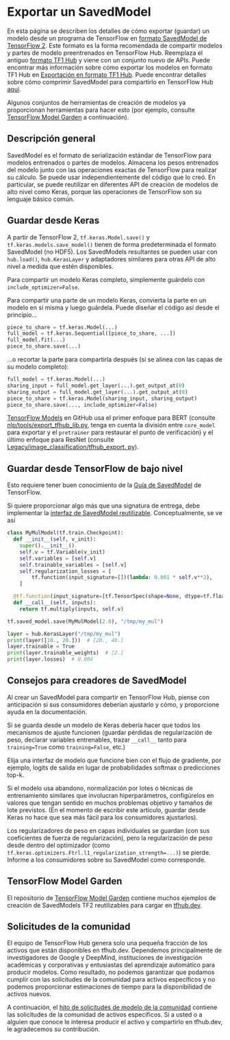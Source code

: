 # Exportar un SavedModel

En esta página se describen los detalles de cómo exportar (guardar) un modelo desde un programa de TensorFlow en [formato SavedModel de TensorFlow 2](https://www.tensorflow.org/guide/saved_model). Este formato es la forma recomendada de compartir modelos y partes de modelo preentrenados en TensorFlow Hub. Reemplaza el antiguo [formato TF1 Hub](tf1_hub_module.md) y viene con un conjunto nuevo de APIs. Puede encontrar más información sobre cómo exportar los modelos en formato TF1 Hub en [Exportación en formato TF1 Hub](exporting_hub_format.md). Puede encontrar detalles sobre cómo comprimir SavedModel para compartirlo en TensorFlow Hub [aquí](writing_documentation.md#model-specific_asset_content).

Algunos conjuntos de herramientas de creación de modelos ya proporcionan herramientas para hacer esto (por ejemplo, consulte [TensorFlow Model Garden](#tensorflow-model-garden) a continuación).

## Descripción general

SavedModel es el formato de serialización estándar de TensorFlow para modelos entrenados o partes de modelos. Almacena los pesos entrenados del modelo junto con las operaciones exactas de TensorFlow para realizar su cálculo. Se puede usar independientemente del código que lo creó. En particular, se puede reutilizar en diferentes API de creación de modelos de alto nivel como Keras, porque las operaciones de TensorFlow son su lenguaje básico común.

## Guardar desde Keras

A partir de TensorFlow 2, `tf.keras.Model.save()` y `tf.keras.models.save_model()` tienen de forma predeterminada el formato SavedModel (no HDF5). Los SavedModels resultantes se pueden usar con `hub.load()`, `hub.KerasLayer` y adaptadores similares para otras API de alto nivel a medida que estén disponibles.

Para compartir un modelo Keras completo, simplemente guárdelo con `include_optimizer=False`.

Para compartir una parte de un modelo Keras, convierta la parte en un modelo en sí misma y luego guárdela. Puede diseñar el código así desde el principio...

```python
piece_to_share = tf.keras.Model(...)
full_model = tf.keras.Sequential([piece_to_share, ...])
full_model.fit(...)
piece_to_share.save(...)
```

...o recortar la parte para compartirla después (si se alinea con las capas de su modelo completo):

```python
full_model = tf.keras.Model(...)
sharing_input = full_model.get_layer(...).get_output_at(0)
sharing_output = full_model.get_layer(...).get_output_at(0)
piece_to_share = tf.keras.Model(sharing_input, sharing_output)
piece_to_share.save(..., include_optimizer=False)
```

[TensorFlow Models](https://github.com/tensorflow/models) en GitHub usa el primer enfoque para BERT (consulte [nlp/tools/export_tfhub_lib.py](https://github.com/tensorflow/models/blob/master/official/nlp/tools/export_tfhub_lib.py), tenga en cuenta la división entre `core_model` para exportar y el `pretrainer` para restaurar el punto de verificación) y el último enfoque para ResNet (consulte [Legacy/image_classification/tfhub_export. py](https://github.com/tensorflow/models/blob/master/official/legacy/image_classification/resnet/tfhub_export.py)).

## Guardar desde TensorFlow de bajo nivel

Esto requiere tener buen conocimiento de la [Guía de SavedModel](https://www.tensorflow.org/guide/saved_model) de TensorFlow.

Si quiere proporcionar algo más que una signatura de entrega, debe implementar la [interfaz de SavedModel reutilizable](reusable_saved_models.md). Conceptualmente, se ve así

```python
class MyMulModel(tf.train.Checkpoint):
  def __init__(self, v_init):
    super().__init__()
    self.v = tf.Variable(v_init)
    self.variables = [self.v]
    self.trainable_variables = [self.v]
    self.regularization_losses = [
        tf.function(input_signature=[])(lambda: 0.001 * self.v**2),
    ]

  @tf.function(input_signature=[tf.TensorSpec(shape=None, dtype=tf.float32)])
  def __call__(self, inputs):
    return tf.multiply(inputs, self.v)

tf.saved_model.save(MyMulModel(2.0), "/tmp/my_mul")

layer = hub.KerasLayer("/tmp/my_mul")
print(layer([10., 20.]))  # [20., 40.]
layer.trainable = True
print(layer.trainable_weights)  # [2.]
print(layer.losses)  # 0.004
```

## Consejos para creadores de SavedModel

Al crear un SavedModel para compartir en TensorFlow Hub, piense con anticipación si sus consumidores deberían ajustarlo y cómo, y proporcione ayuda en la documentación.

Si se guarda desde un modelo de Keras debería hacer que todos los mecanismos de ajuste funcionen (guardar pérdidas de regularización de peso, declarar variables entrenables, trazar `__call__` tanto para `training=True` como `training=False`, etc.)

Elija una interfaz de modelo que funcione bien con el flujo de gradiente, por ejemplo, logits de salida en lugar de probabilidades softmax o predicciones top-k.

Si el modelo usa abandono, normalización por lotes o técnicas de entrenamiento similares que involucran hiperparámetros, configúrelos en valores que tengan sentido en muchos problemas objetivo y tamaños de lote previstos. (En el momento de escribir este artículo, guardar desde Keras no hace que sea más fácil para los consumidores ajustarlos).

Los regularizadores de peso en capas individuales se guardan (con sus coeficientes de fuerza de regularización), pero la regularización de peso desde dentro del optimizador (como `tf.keras.optimizers.Ftrl.l1_regularization_strength=...)`) se pierde. Informe a los consumidores sobre su SavedModel como corresponde.

<a name="tensorflow-model-garden"></a>

## TensorFlow Model Garden

El repositorio de [TensorFlow Model Garden](https://github.com/tensorflow/models/tree/master/research/official) contiene muchos ejemplos de creación de SavedModels TF2 reutilizables para cargar en [tfhub.dev](https://tfhub.dev/).

## Solicitudes de la comunidad

El equipo de TensorFlow Hub genera solo una pequeña fracción de los activos que están disponibles en tfhub.dev. Dependemos principalmente de investigadores de Google y DeepMind, instituciones de investigación académicas y corporativas y entusiastas del aprendizaje automático para producir modelos. Como resultado, no podemos garantizar que podamos cumplir con las solicitudes de la comunidad para activos específicos y no podemos proporcionar estimaciones de tiempo para la disponibilidad de activos nuevos.

A continuación, el [hito de solicitudes de modelo de la comunidad](https://github.com/tensorflow/hub/milestone/1) contiene las solicitudes de la comunidad de activos específicos. Si a usted o a alguien que conoce le interesa producir el activo y compartirlo en tfhub.dev, le agradecemos su contribución.
